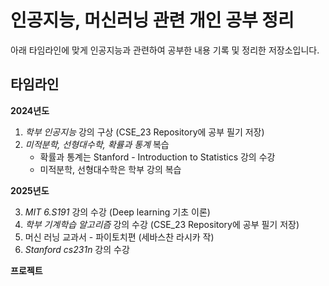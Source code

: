 # 인공지능, 머신러닝 관련 개인 공부 정리

아래 타임라인에 맞게 인공지능과 관련하여 공부한 내용 기록 및 정리한 저장소입니다.
 
## 타임라인

**2024년도**
1. _학부 인공지능_ 강의 구상 (CSE_23 Repository에 공부 필기 저장)
2. _미적분학, 선형대수학, 확률과 통계_ 복습
    - 확률과 통계는 Stanford - Introduction to Statistics 강의 수강
    - 미적분학, 선형대수학은 학부 강의 복습

**2025년도**

3. _MIT 6.S191_ 강의 수강 (Deep learning 기초 이론)
4. _학부 기계학습 알고리즘_ 강의 수강 (CSE_23 Repository에 공부 필기 저장) 
5. 머신 러닝 교과서 - 파이토치편 (세바스찬 라시카 작)
6. _Stanford cs231n_ 강의 수강


**프로젝트**
